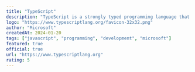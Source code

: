 ```yaml
---
title: "TypeScript"
description: "TypeScript is a strongly typed programming language that builds on JavaScript, giving you better tooling at any scale."
logo: "https://www.typescriptlang.org/favicon-32x32.png"
author: "Microsoft"
createdAt: 2024-01-20
tags: ["javascript", "programming", "development", "microsoft"]
featured: true
official: true
url: "https://www.typescriptlang.org"
rating: 5
---
```

